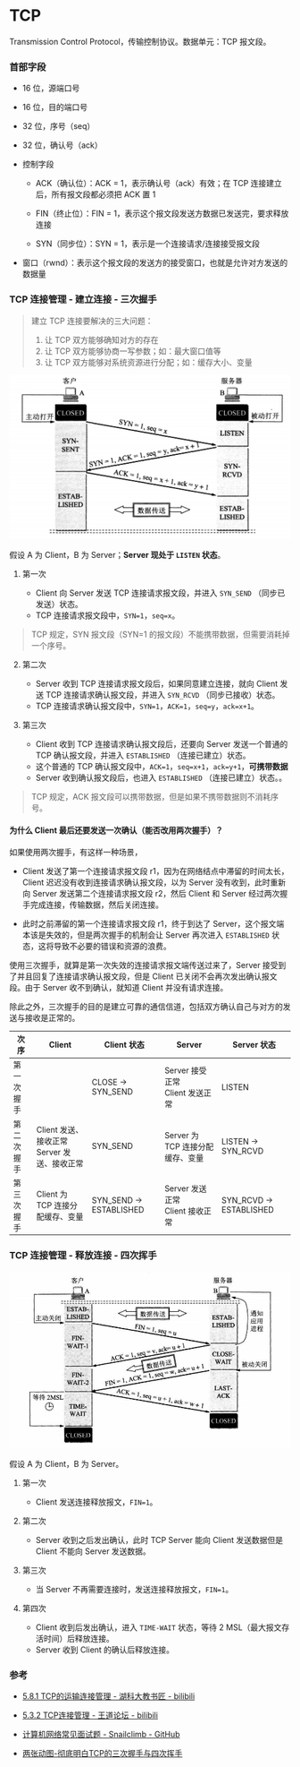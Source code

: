 # TCP

Transmission Control Protocol，传输控制协议。数据单元：TCP 报文段。


### 首部字段

- 16 位，源端口号
- 16 位，目的端口号

- 32 位，序号（seq）

- 32 位，确认号（ack）

- 控制字段

    - ACK（确认位）：ACK = 1，表示确认号（ack）有效；在 TCP 连接建立后，所有报文段都必须把 ACK 置 1

    - FIN（终止位）：FIN = 1，表示这个报文段发送方数据已发送完，要求释放连接

    - SYN（同步位）：SYN = 1，表示是一个连接请求/连接接受报文段

- 窗口（rwnd）：表示这个报文段的发送方的接受窗口，也就是允许对方发送的数据量


### TCP 连接管理 - 建立连接 - 三次握手

> 建立 TCP 连接要解决的三大问题：
>
> 1. 让 TCP 双方能够确知对方的存在
> 2. 让 TCP 双方能够协商一写参数；如：最大窗口值等
> 3. 让 TCP 双方能够对系统资源进行分配；如：缓存大小、变量

![三次握手](./../../assets/img/运输层/三次握手.png)

假设 A 为 Client，B 为 Server；**Server 现处于 `LISTEN` 状态**。

1. 第一次

    - Client 向 Server 发送 TCP 连接请求报文段，并进入 `SYN_SEND` （同步已发送）状态。
    - TCP 连接请求报文段中，`SYN=1`，`seq=x`。

> TCP 规定，SYN 报文段（SYN=1 的报文段）不能携带数据，但需要消耗掉一个序号。

2. 第二次

    - Server 收到 TCP 连接请求报文段后，如果同意建立连接，就向 Client 发送 TCP 连接请求确认报文段，并进入 `SYN_RCVD` （同步已接收）状态。
    - TCP 连接请求确认报文段中，`SYN=1`，`ACK=1`，`seq=y`，`ack=x+1`。

3. 第三次

    - Client 收到 TCP 连接请求确认报文段后，还要向 Server 发送一个普通的 TCP 确认报文段，并进入 `ESTABLISHED` （连接已建立）状态。
    - 这个普通的 TCP 确认报文段中，`ACK=1`，`seq=x+1`，`ack=y+1`，**可携带数据**
    - Server 收到确认报文段后，也进入 `ESTABLISHED` （连接已建立）状态。。

> TCP 规定，ACK 报文段可以携带数据，但是如果不携带数据则不消耗序号。

#### 为什么 Client 最后还要发送一次确认（能否改用两次握手）？

如果使用两次握手，有这样一种场景，

- Client 发送了第一个连接请求报文段 r1，因为在网络结点中滞留的时间太长，Client 迟迟没有收到连接请求确认报文段，以为 Server 没有收到，此时重新向 Server 发送第二个连接请求报文段 r2，然后 Client 和 Server 经过两次握手完成连接，传输数据，然后关闭连接。

- 此时之前滞留的第一个连接请求报文段 r1，终于到达了 Server，这个报文端本该是失效的，但是两次握手的机制会让 Server 再次进入 `ESTABLISHED` 状态，这将导致不必要的错误和资源的浪费。

使用三次握手，就算是第一次失效的连接请求报文端传送过来了，Server 接受到了并且回复了连接请求确认报文段，但是 Client 已关闭不会再次发出确认报文段。由于 Server 收不到确认，就知道 Client 并没有请求连接。

除此之外，三次握手的目的是建立可靠的通信信道，包括双方确认自己与对方的发送与接收是正常的。

| 次序 | Client | Client 状态 | Server | Server 状态 |
| --- | --- | --- | --- | --- | 
| 第一次握手 |  | CLOSE -> SYN_SEND | Server 接受正常<br>Client 发送正常 | LISTEN |
| 第二次握手 | Client 发送、接收正常<br>Server 发送、接收正常 | SYN_SEND | Server 为 TCP 连接分配缓存、变量 | LISTEN -> SYN_RCVD |
| 第三次握手 | Client 为 TCP 连接分配缓存、变量 | SYN_SEND -> ESTABLISHED | Server 发送正常<br>Client 接收正常 | SYN_RCVD -> ESTABLISHED |


### TCP 连接管理 - 释放连接 - 四次挥手

![四次挥手](./../../assets/img/运输层/四次挥手.jpeg)

假设 A 为 Client，B 为 Server。

1. 第一次

    - Client 发送连接释放报文，`FIN=1`。

2. 第二次

    - Server 收到之后发出确认，此时 TCP Server 能向 Client 发送数据但是 Client 不能向 Server 发送数据。

3. 第三次

    - 当 Server 不再需要连接时，发送连接释放报文，`FIN=1`。

4. 第四次

    - Client 收到后发出确认，进入 `TIME-WAIT` 状态，等待 2 MSL（最大报文存活时间）后释放连接。
    - Server 收到 Client 的确认后释放连接。








### 参考

- [5.8.1 TCP的运输连接管理 - 湖科大教书匠 - bilibili](https://www.bilibili.com/video/BV1c4411d7jb?p=64)

- [5.3.2 TCP连接管理 - 王道论坛 - bilibili](https://www.bilibili.com/video/BV19E411D78Q?p=64)

- [计算机网络常见面试题 - Snailclimb - GitHub](https://github.com/Snailclimb/JavaGuide/blob/master/docs/network/%E8%AE%A1%E7%AE%97%E6%9C%BA%E7%BD%91%E7%BB%9C.md)

- [两张动图-彻底明白TCP的三次握手与四次挥手](https://blog.csdn.net/qzcsu/article/details/72861891)